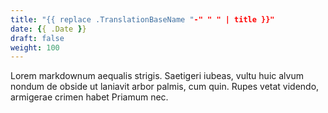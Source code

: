 ```yaml
---
title: "{{ replace .TranslationBaseName "-" " " | title }}"
date: {{ .Date }}
draft: false
weight: 100
---
```

Lorem markdownum aequalis strigis. Saetigeri iubeas, vultu huic alvum nondum
de obside ut laniavit arbor palmis, cum quin. Rupes vetat videndo, armigerae
crimen habet Priamum nec.
